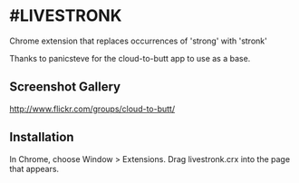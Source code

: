#LIVESTRONK
=============

Chrome extension that replaces occurrences of 'strong' with 'stronk'

Thanks to panicsteve for the cloud-to-butt app to use as a base.


Screenshot Gallery
------------------

http://www.flickr.com/groups/cloud-to-butt/

Installation
------------

In Chrome, choose Window > Extensions.  Drag livestronk.crx into the page that appears.
